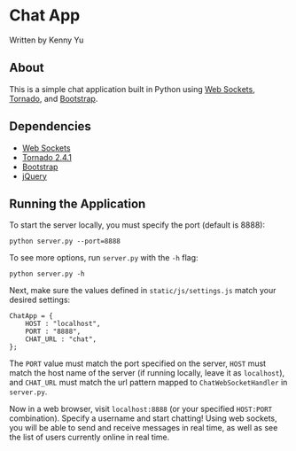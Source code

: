 Chat App
========

Written by Kenny Yu

## About

This is a simple chat application built in Python using [Web Sockets](http://www.websocket.org/), [Tornado](http://www.tornadoweb.org/), and [Bootstrap](http://twitter.github.com/bootstrap/).

## Dependencies

* [Web Sockets](http://www.websocket.org/)
* [Tornado 2.4.1](http://www.tornadoweb.org/)
* [Bootstrap](http://twitter.github.com/bootstrap/)
* [jQuery](http://jquery.com/)


## Running the Application

To start the server locally, you must specify the port (default is 8888):

    python server.py --port=8888

To see more options, run `server.py` with the `-h` flag:

    python server.py -h

Next, make sure the values defined in `static/js/settings.js` match your desired settings:

    ChatApp = {
        HOST : "localhost",
        PORT : "8888",
        CHAT_URL : "chat",
    };

The `PORT` value must match the port specified on the server, `HOST` must match the host name of the server (if running locally, leave it as `localhost`), and `CHAT_URL` must match the url pattern mapped to `ChatWebSocketHandler` in `server.py`.

Now in a web browser, visit `localhost:8888` (or your specified `HOST:PORT` combination). Specify a username and start chatting! Using web sockets, you will be able to send and receive messages in real time, as well as see the list of users currently online in real time.
